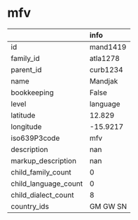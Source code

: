 # mfv
|                      | info     |
|:---------------------|:---------|
| id                   | mand1419 |
| family_id            | atla1278 |
| parent_id            | curb1234 |
| name                 | Mandjak  |
| bookkeeping          | False    |
| level                | language |
| latitude             | 12.829   |
| longitude            | -15.9217 |
| iso639P3code         | mfv      |
| description          | nan      |
| markup_description   | nan      |
| child_family_count   | 0        |
| child_language_count | 0        |
| child_dialect_count  | 8        |
| country_ids          | GM GW SN |